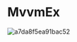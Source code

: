 # MvvmEx

![a7da8f5ea91bac52](https://user-images.githubusercontent.com/26750131/69482585-8920c000-0e32-11ea-8c31-ebf5cfc0454b.png)
